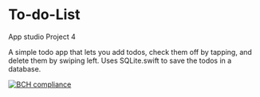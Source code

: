 # To-do-List
App studio Project 4

A simple todo app that lets you add todos, check them off by tapping, and delete them by swiping left.
Uses SQLite.swift to save the todos in a database.





[![BCH compliance](https://bettercodehub.com/edge/badge/ducktales911/To-do-List?branch=master)](https://bettercodehub.com/)
